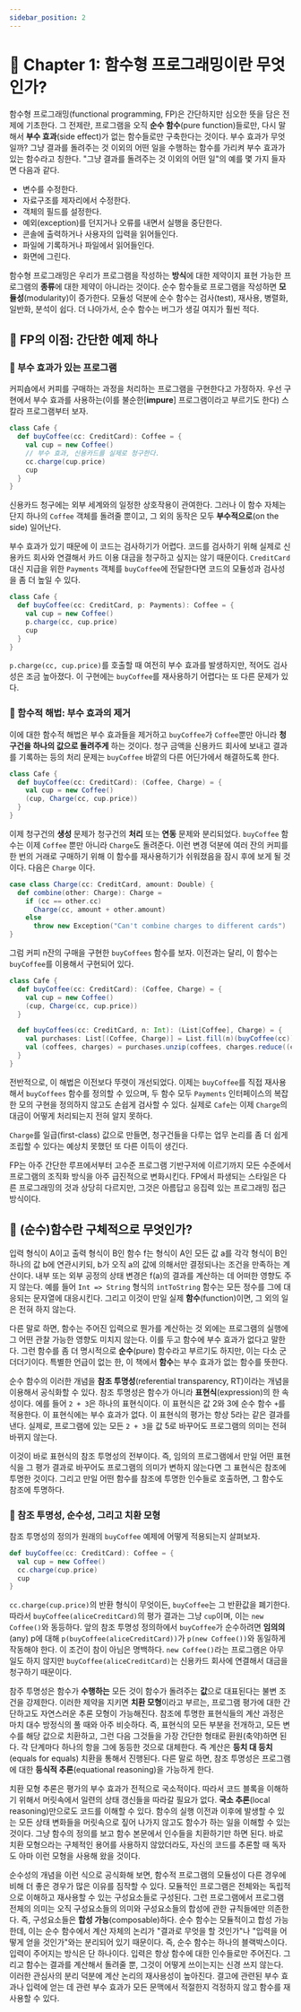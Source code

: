 ```yaml
---
sidebar_position: 2
---
```


# 🍭 Chapter 1: 함수형 프로그래밍이란 무엇인가?

함수형 프로그래밍(functional programming, FP)은 간단하지만 심오한 뜻을 담은 전제에 기초한다. 그 전제란, 프로그램을 오직 **순수 함수**(pure function)들로만, 다시 말해서 **부수 효과**(side effect)가 없는 함수들로만 구축한다는 것이다. 부수 효과가 무엇일까? 그냥 결과를 돌려주는 것 이외의 어떤 일을 수행하는 함수를 가리켜 부수 효과가 있는 함수라고 칭한다. "그냥 결과를 돌려주는 것 이외의 어떤 일"의 예를 몇 가지 들자면 다음과 같다.

- 변수를 수정한다.
- 자료구조를 제자리에서 수정한다.
- 객체의 필드를 설정한다.
- 예외(exception)를 던지거나 오류를 내면서 실행을 중단한다.
- 콘솔에 출력하거나 사용자의 입력을 읽어들인다.
- 파일에 기록하거나 파일에서 읽어들인다.
- 화면에 그린다.

함수형 프로그래밍은 우리가 프로그램을 작성하는 **방식**에 대한 제약이지 표현 가능한 프로그램의 **종류**에 대한 제약이 아니라는 것이다. 순수 함수들로 프로그램을 작성하면 **모듈성**(modularity)이 증가한다. 모듈성 덕분에 순수 함수는 검사(test), 재사용, 병렬화, 일반화, 분석이 쉽다. 더 나아가서, 순수 함수는 버그가 생길 여지가 훨씬 적다.

## 🎃 FP의 이점: 간단한 예제 하나

### 🎈 부수 효과가 있는 프로그램
커피숍에서 커피를 구매하는 과정을 처리하는 프로그램을 구현한다고 가정하자. 우선 구현에서 부수 효과를 사용하는(이를 불순한[**impure**] 프로그램이라고 부르기도 한다) 스칼라 프로그램부터 보자.

```scala
class Cafe {
  def buyCoffee(cc: CreditCard): Coffee = {
    val cup = new Coffee()
    // 부수 효과, 신용카드를 실제로 청구한다.
    cc.charge(cup.price)
    cup
  }
}
```

신용카드 청구에는 외부 세계와의 일정한 상호작용이 관여한다. 그러나 이 함수 자체는 단지 하나의 `Coffee` 객체를 돌려줄 뿐이고, 그 외의 동작은 모두 **부수적으로**(on the side) 일어난다.   

부수 효과가 있기 때문에 이 코드는 검사하기가 어렵다. 코드를 검사하기 위해 실제로 신용카드 회사와 연결해서 카드 이용 대금을 청구하고 싶지는 않기 때문이다. `CreditCard` 대신 지급을 위한 `Payments` 객체를 `buyCoffee`에 전달한다면 코드의 모듈성과 검사성을 좀 더 높일 수 있다.

```scala
class Cafe {
  def buyCoffee(cc: CreditCard, p: Payments): Coffee = {
    val cup = new Coffee()
    p.charge(cc, cup.price)
    cup
  }
}
```

`p.charge(cc, cup.price)`를 호출할 때 여전히 부수 효과를 발생하지만, 적어도 검사성은 조금 높아졌다. 이 구현에는 `buyCoffee`를 재사용하기 어렵다는 또 다른 문제가 있다.

### 🎈 함수적 해법: 부수 효과의 제거
이에 대한 함수적 해법은 부수 효과들을 제거하고 `buyCoffee`가 `Coffee`뿐만 아니라 **청구건을 하나의 값으로 돌려주게** 하는 것이다. 청구 금액을 신용카드 회사에 보내고 결과를 기록하는 등의 처리 문제는 `buyCoffee` 바깥의 다른 어딘가에서 해결하도록 한다.

```scala
class Cafe {
  def buyCoffee(cc: CreditCard): (Coffee, Charge) = {
    val cup = new Coffee()
    (cup, Charge(cc, cup.price))
  }
}
```

이제 청구건의 **생성** 문제가 청구건의 **처리** 또는 **연동** 문제와 분리되었다. `buyCoffee` 함수는 이제 `Coffee` 뿐만 아니라 `Charge`도 돌려준다. 이런 변경 덕분에 여러 잔의 커피를 한 번의 거래로 구매하기 위해 이 함수를 재사용하기가 쉬워졌음을 잠시 후에 보게 될 것이다. 다음은 `Charge` 이다.

```scala
case class Charge(cc: CreditCard, amount: Double) {
  def combine(other: Charge): Charge =
    if (cc == other.cc)
      Charge(cc, amount + other.amount)
    else
      throw new Exception("Can't combine charges to different cards")
}
```

그럼 커피 n잔의 구매을 구현한 `buyCoffees` 함수를 보자. 이전과는 달리, 이 함수는 `buyCoffee`를 이용해서 구현되어 있다.

```scala
class Cafe {
  def buyCoffee(cc: CreditCard): (Coffee, Charge) = {
    val cup = new Coffee()
    (cup, Charge(cc, cup.price))
  }

  def buyCoffees(cc: CreditCard, n: Int): (List[Coffee], Charge) = {
    val purchases: List[(Coffee, Charge)] = List.fill(n)(buyCoffee(cc))
    val (coffees, charges) = purchases.unzip(coffees, charges.reduce((c1, c2) => c1.combine(c2)))
  }
}
```

전반적으로, 이 해법은 이전보다 뚜렷이 개선되었다. 이제는 `buyCoffee`를 직접 재사용해서 `buyCoffees` 함수를 정의할 수 있으며, 두 함수 모두 `Payments` 인터페이스의 복잡한 모의 구현을 정의하지 않고도 손쉽게 검사할 수 있다. 실제로 `Cafe`는 이제 `Charge`의 대금이 어떻게 처리되는지 전혀 알지 못하다.   

`Charge`를 일급(first-class) 값으로 만들면, 청구건들을 다루는 업무 논리를 좀 더 쉽게 조립할 수 있다는 예상치 못했던 또 다른 이득이 생긴다.

FP는 아주 간단한 루프에서부터 고수준 프로그램 기반구저에 이르기까지 모든 수준에서 프로그램의 조직화 방식을 아주 급진적으로 변화시킨다. FP에서 파생되는 스타일은 다른 프로그래밍의 것과 상당히 다르지만, 그것은 아름답고 응집력 있는 프로그래밍 접근방식이다.

## 🎃 (순수)함수란 구체적으로 무엇인가?
입력 형식이 A이고 출력 형식이 B인 함수 f는 형식이 A인 모든 값 a를 각각 형식이 B인 하나의 값 b에 연관시키되, b가 오직 a의 값에 의해서만 결정되나는 조건을 만족하는 계산이다. 내부 또는 외부 공정의 상태 변경은 f(a)의 결과를 계산하는 데 어떠한 영향도 주지 않는다. 예를 들어 `Int => String` 형식의 `intToString` 함수는 모든 정수를 그에 대응되는 문자열에 대응시킨다. 그리고 이것이 만일 실제 **함수**(function)이면, 그 외의 일은 전혀 하지 않는다.   

다른 말로 하면, 함수는 주어진 입력으로 뭔가를 계산하는 것 외에는 프로그램의 실행에 그 어떤 관찰 가능한 영향도 미치지 않는다. 이를 두고 함수에 부수 효과가 없다고 말한다. 그런 함수를 좀 더 명시적으로 **순수**(pure) 함수라고 부르기도 하지만, 이는 다소 군더더기이다. 특별한 언급이 없는 한, 이 책에서 **함수**는 부수 효과가 없는 함수를 뜻한다.   

순수 함수의 이러한 개념을 **참조 투명성**(referential transparency, RT)이라는 개념을 이용해서 공식화할 수 있다. 참조 투명성은 함수가 아니라 **표현식**(expression)의 한 속성이다. 에를 들어 `2 + 3`은 하나의 표현식이다. 이 표현식은 값 2와 3에 순수 함수 `+`를 적용한다. 이 표현식에는 부수 효과가 없다. 이 표현식의 평가는 항상 5라는 같은 결과를 낸다. 실제로, 프로그램에 있는 모든 `2 + 3`을 값 5로 바꾸어도 프로그램의 의미는 전혀 바뀌지 않는다.   

이것이 바로 표현식의 참조 투명성의 전부이다. 즉, 임의의 프로그램에서 만일 어떤 표현식을 그 평가 결과로 바꾸어도 프로그램의 의미가 변하지 않는다면 그 표현식은 참조에 투명한 것이다. 그리고 만일 어떤 함수를 참조에 투명한 인수들로 호출하면, 그 함수도 참조에 투명하다.

### 🎈 참조 투명성, 순수성, 그리고 치환 모형
참조 투명성의 정의가 원래의 `buyCoffee` 예제에 어떻게 적용되는지 살펴보자.

```scala
def buyCoffee(cc: CreditCard): Coffee = {
  val cup = new Coffee()
  cc.charge(cup.price)
  cup
}
```

`cc.charge(cup.price)`의 반환 형식이 무엇이든, `buyCoffee`는 그 반환값을 폐기한다. 따라서 `buyCoffee(aliceCreditCard)`의 평가 결과는 그냥 `cup`이며, 이는 `new Coffee()`와 동등하다. 앞의 참조 투명성 정의하에서 `buyCoffee`가 순수하려면 **임의의**(any) p에 대해 `p(buyCoffee(aliceCreditCard))`가 `p(new Coffee())`와 동일하게 작동해야 한다. 이 조건이 참이 아님은 명백하다. `new Coffee()`라는 프로그램은 아무 일도 하지 않지만 `buyCoffee(aliceCreditCard)`는 신용카드 회사에 연결해서 대금을 청구하기 때문이다.   

참주 투명성은 함수가 **수행하는** 모든 것이 함수가 돌려주는 **값**으로 대표된다는 불변 조건을 강제한다. 이러한 제약을 지키면 **치환 모형**이라고 부르는, 프로그램 평가에 대한 간단하고도 자연스러운 추론 모형이 가능해진다. 참조에 투명한 표현식들의 계산 과정은 마치 대수 방정식의 풀 때와 아주 비슷하다. 즉, 표현식의 모든 부분을 전개하고, 모든 변수를 해당 값으로 치환하고, 그런 다음 그것들을 가장 간단한 형태로 환원(축약)하면 된다. 각 단계마다 하나의 항을 그에 동등한 것으로 대체한다. 즉 계산은 **등치 대 등치**(equals for equals) 치환을 통해서 진행된다. 다른 말로 하면, 참조 투명성은 프로그램에 대한 **등식적 추론**(equational reasoning)을 가능하게 한다.   

치환 모형 추론은 평가의 부수 효과가 전적으로 국소적이다. 따라서 코드 블록을 이해하기 위해서 머릿속에서 일련의 상태 갱신들을 따라갈 필요가 없다. **국소 추론**(local reasoning)만으로도 코드를 이해할 수 있다. 함수의 실행 이전과 이후에 발생할 수 있는 모든 상태 변화들을 머릿속으로 짚어 나가지 않고도 함수가 하는 일을 이해할 수 있는 것이다. 그냥 함수의 정의를 보고 함수 본문에서 인수들을 치환하기만 하면 된다. 바로 치환 모형으라는 구체적인 용어를 사용하지 않았더라도, 자신의 코드를 추론할 때 독자도 아마 이런 모형을 사용해 왔을 것이다.   

순수성의 개념을 이런 식으로 공식화해 보면, 함수적 프로그램의 모듈성이 다른 경우에 비해 더 좋은 경우가 많은 이유를 짐작할 수 있다. 모듈적인 프로그램은 전체와는 독립적으로 이해하고 재사용할 수 있는 구성요소들로 구성된다. 그런 프로그램에서 프로그램 전체의 의미는 오직 구성요소들의 의미와 구성요소들의 합성에 관한 규칙들에만 의존한다. 즉, 구성요소들은 **합성 가능**(composable)하다. 순수 함수는 모듈적이고 합성 가능한데, 이는 순수 함수에서 계산 자체의 논리가 "결과로 무엇을 할 것인가"나 "입력을 어떻게 얻을 것인가"와는 분리되어 있기 때문이다. 즉, 순수 함수는 하나의 블랙박스이다. 입력이 주어지는 방식은 단 하나이다. 입력은 항상 함수에 대한 인수들로만 주어진다. 그리고 함수는 결과를 계산해서 돌려줄 뿐, 그것이 어떻게 쓰이는지는 신경 쓰지 않는다. 이러한 관심사의 분리 덕분에 계산 논리의 재사용성이 높아진다. 결고에 관련된 부수 효과나 입력에 얻는 데 관련 부수 효과가 모든 문맥에서 적절한지 걱정하지 않고 함수를 재사용할 수 있다.
